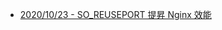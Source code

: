 
- [2020/10/23 - SO_REUSEPORT 提昇 Nginx 效能](https://www.facebook.com/technologynoteniu/posts/147370013763806)

